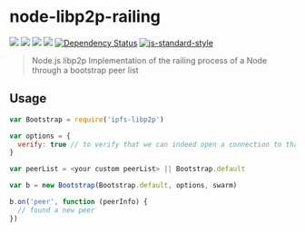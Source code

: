 node-libp2p-railing
=================

[![](https://img.shields.io/badge/made%20by-Protocol%20Labs-blue.svg?style=flat-square)](http://ipn.io) [![](https://img.shields.io/badge/project-IPFS-blue.svg?style=flat-square)](http://ipfs.io/) [![](https://img.shields.io/badge/freenode-%23ipfs-blue.svg?style=flat-square)](http://webchat.freenode.net/?channels=%23ipfs)  ![](https://img.shields.io/badge/coverage-%3F-yellow.svg?style=flat-square) [![Dependency Status](https://david-dm.org/diasdavid/node-libp2p-railing.svg?style=flat-square)](https://david-dm.org/diasdavid/node-libp2p-railing) [![js-standard-style](https://img.shields.io/badge/code%20style-standard-brightgreen.svg?style=flat-square)](https://github.com/feross/standard)

> Node.js libp2p Implementation of the railing process of a Node through a bootstrap peer list

## Usage

```JavaScript
var Bootstrap = require('ipfs-libp2p')

var options = {
  verify: true // to verify that we can indeed open a connection to that peer, before declaring it as peer found 
}

var peerList = <your custom peerList> || Bootstrap.default

var b = new Bootstrap(Bootstrap.default, options, swarm)

b.on('peer', function (peerInfo) {
  // found a new peer
})
```

